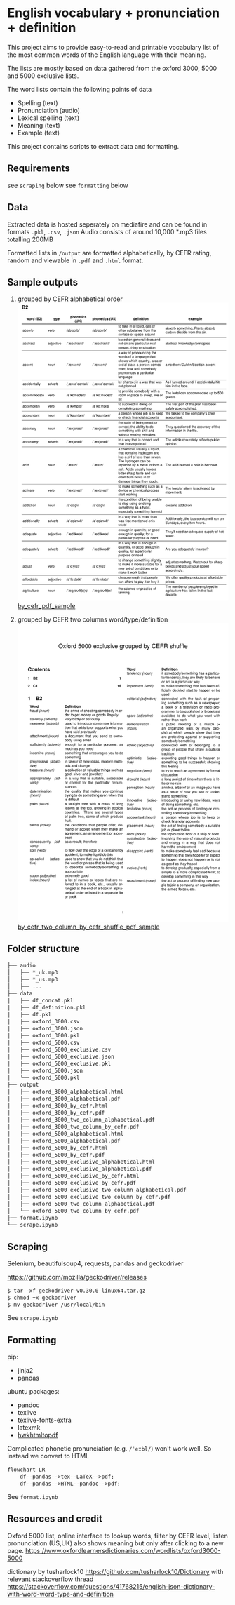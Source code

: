 # English vocabulary + pronunciation + definition

This project aims to provide easy-to-read and printable vocabulary list of the
most common words of the English language with their meaning.

The lists are mostly based on data gathered from the oxford 3000, 5000 and 5000 exclusive lists.

The word lists contain the following points of data
* Spelling (text)
* Pronunciation (audio)
* Lexical spelling (text)
* Meaning (text)
* Example (text)

This project contains scripts to extract data and formatting. 

## Requirements
see `scraping` below
see `formatting` below

## Data
Extracted data is hosted seperately on mediafire and can be
found in formats `.pkl`, `.csv`, `.json`
Audio consists of around 10,000 *.mp3 files totalling 200MB

Formatted lists in `/output` are formatted alphabetically, by CEFR rating, random and viewable in
`.pdf` and `.html` format.

## Sample outputs

1. grouped by CEFR alphabetical order 
![by_cefr_img_sample](./img/oxford_5000_exclusive_by_cefr_sample.jpg)
[by_cefr_pdf_sample](./img/oxford_5000_exclusive_by_cefr_sample.pdf)

2. grouped by CEFR two columns word/type/definition
![by_cefr_two_column_by_cefr_shuffle_img_sample](./img/oxford_5000_exclusive_two_column_by_cefr_shuffle_sample.jpg)
[by_cefr_two_column_by_cefr_shuffle_pdf_sample](./img/oxford_5000_exclusive_two_column_by_cefr_shuffle_sample.pdf)

## Folder structure
```
├── audio
│   ├── *_uk.mp3
│   ├── *_us.mp3
│   ├── ...
├── data
│   ├── df_concat.pkl
│   ├── df_definition.pkl
│   ├── df.pkl
│   ├── oxford_3000.csv
│   ├── oxford_3000.json
│   ├── oxford_3000.pkl
│   ├── oxford_5000.csv
│   ├── oxford_5000_exclusive.csv
│   ├── oxford_5000_exclusive.json
│   ├── oxford_5000_exclusive.pkl
│   ├── oxford_5000.json
│   └── oxford_5000.pkl
├── output
│   ├── oxford_3000_alphabetical.html
│   ├── oxford_3000_alphabetical.pdf
│   ├── oxford_3000_by_cefr.html
│   ├── oxford_3000_by_cefr.pdf
│   ├── oxford_3000_two_column_alphabetical.pdf
│   ├── oxford_3000_two_column_by_cefr.pdf
│   ├── oxford_5000_alphabetical.html
│   ├── oxford_5000_alphabetical.pdf
│   ├── oxford_5000_by_cefr.html
│   ├── oxford_5000_by_cefr.pdf
│   ├── oxford_5000_exclusive_alphabetical.html
│   ├── oxford_5000_exclusive_alphabetical.pdf
│   ├── oxford_5000_exclusive_by_cefr.html
│   ├── oxford_5000_exclusive_by_cefr.pdf
│   ├── oxford_5000_exclusive_two_column_alphabetical.pdf
│   ├── oxford_5000_exclusive_two_column_by_cefr.pdf
│   ├── oxford_5000_two_column_alphabetical.pdf
│   └── oxford_5000_two_column_by_cefr.pdf
├── format.ipynb
└── scrape.ipynb

```
## Scraping
Selenium, beautifulsoup4, requests, pandas
and geckodriver

https://github.com/mozilla/geckodriver/releases
```
$ tar -xf geckodriver-v0.30.0-linux64.tar.gz
$ chmod +x geckodriver
$ mv geckodriver /usr/local/bin

```
See `scrape.ipynb`

## Formatting
pip:
* jinja2
* pandas

ubuntu packages:
* pandoc
* texlive
* texlive-fonts-extra
* latexmk
* [hwkhtmltopdf](ttps://wkhtmltopdf.org/downloads.html)


Complicated phonetic pronunciation (e.g. `/ˈeɪbl/`) won't work well. So instead we convert to HTML
```mermaid
flowchart LR
    df--pandas-->tex--LaTeX-->pdf;
    df--pandas-->HTML--pandoc-->pdf;
```

See `format.ipynb`

## Resources and credit
Oxford 5000 list, online interface to lookup words, filter by CEFR level,
listen pronunciation (US,UK)
also shows meaning but only after clicking to a new page.
https://www.oxfordlearnersdictionaries.com/wordlists/oxford3000-5000

dictionary by tusharlock10
https://github.com/tusharlock10/Dictionary
with relevant stackoverflow thread
https://stackoverflow.com/questions/41768215/english-json-dictionary-with-word-word-type-and-definition
